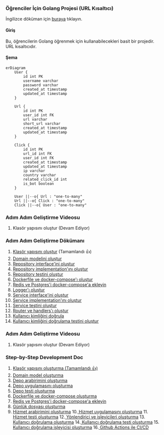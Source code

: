 ### Öğrenciler İçin Golang Projesi (URL Kısaltıcı)

İngilizce döküman için [buraya](README.md) tıklayın.

#### Giriş

Bu, öğrencilerin Golang öğrenmek için kullanabilecekleri basit bir projedir. URL kısaltıcıdır.

#### Şema

```mermaid
erDiagram
    User {
        id int PK
        username varchar
        password varchar
        created_at timestamp
        updated_at timestamp
    }
    
    Url {
        id int PK
        user_id int FK
        url varchar
        short_url varchar
        created_at timestamp
        updated_at timestamp
    }
    
    Click {
        id int PK
        url_id int FK
        user_id int FK
        created_at timestamp
        updated_at timestamp
        ip varchar
        country varchar
        related_click_id int
        is_bot boolean
    }
    
    User ||--o{ Url : "one-to-many"
    Url ||--o{ Click : "one-to-many"
    Click ||--o{ User : "one-to-many"
```

### Adım Adım Geliştirme Videosu

1. Klasör yapısını oluştur (Devam Ediyor)

### Adım Adım Geliştirme Dökümanı

1. [Klasör yapısını oluştur](steps/tr/step1.md) (Tamamlandı 👍)
2. [Domain modelini oluştur](steps/tr/step2.md)
3. [Repository interface'ini oluştur](steps/tr/step3.md)
4. [Repository implementation'ını oluştur](steps/tr/step4.md)
5. [Repository testini oluştur](steps/tr/step5.md)
6. [Dockerfile ve docker-compose'ı oluştur](steps/tr/step6.md)
7. [Redis ve Postgres'i docker-compose'a ekleyin](steps/tr/step7.md)
8. [Logger'ı oluştur](steps/tr/step8.md)
9. [Service interface'ini oluştur](steps/tr/step9.md)
10. [Service implementation'ını oluştur](steps/tr/step10.md)
11. [Service testini oluştur](steps/tr/step11.md)
12. [Router ve handlers'ı oluştur](steps/tr/step12.md)
13. [Kullanıcı kimliğini doğrula](steps/tr/step13.md)
14. [Kullanıcı kimliğini doğrulama testini oluştur](steps/tr/step14.md)

### Adım Adım Geliştirme Videosu
1. Klasör yapısını oluştur (Devam Ediyor)

### Step-by-Step Development Doc
1. [Klasör yapısını oluşturma (Tamamlandı 👍)](steps/tr/step1.md)
2. [Domain model oluşturma](steps/tr/step2.md)
3. [Depo arabirimini oluşturma](steps/tr/step3.md)
4. [Depo uygulamasını oluşturma](steps/tr/step4.md)
5. [Depo testi oluşturma](steps/tr/step5.md)
6. [Dockerfile ve docker-compose oluşturma](steps/tr/step6.md)
7. [Redis ve Postgres'i docker-compose'a ekleyin](steps/tr/step7.md)
8. [Günlük dosyası oluşturma](steps/tr/step8.md)
9. [Hizmet arabirimini oluşturma](steps/tr/step9.md)
10.[ Hizmet uygulamasını oluşturma](steps/tr/step10.md)
11.[ Hizmet testi oluşturma](steps/tr/step11.md)
12.[ Yönlendirici ve işleyicileri oluşturma](steps/tr/step12.md)
13.[ Kullanıcı doğrulama oluşturma](steps/tr/step13.md)
14.[ Kullanıcı doğrulama testi oluşturma](steps/tr/step14.md)
15.[ Kullanıcı doğrulama işleyicisi oluşturma](steps/tr/step15.md)
16.[ Github Actions ile CI/CD](steps/tr/step16.md)


